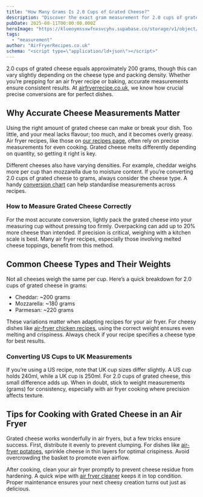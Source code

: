 ```yaml
---
title: "How Many Grams Is 2.0 Cups of Grated Cheese?"
description: "Discover the exact gram measurement for 2.0 cups of grated cheese—perfect for air fryer recipes and precise cooking conversions."
pubDate: 2025-08-11T00:00:00.000Z
heroImage: "https://klueoymssxwfnxsvcyhv.supabase.co/storage/v1/object/public/md/how-many-grams-is-2-cups-grated-cheese-6b0fcee8.webp"
tags:
  - "measurement"
author: "AirFryerRecipes.co.uk"
schema: "<script type=\"application/ld+json\"></script>"
---
```


<p>2.0 cups of grated cheese equals approximately 200 grams, though this can vary slightly depending on the cheese type and packing density. Whether you’re prepping for an air fryer recipe or baking, accurate measurements ensure consistent results. At <a href=https://www.airfryerrecipe.co.uk>airfryerrecipe.co.uk</a>, we know how crucial precise conversions are for perfect dishes.</p>  

<h2>Why Accurate Cheese Measurements Matter</h2>  
<p>Using the right amount of grated cheese can make or break your dish. Too little, and your meal lacks flavour; too much, and it becomes overly greasy. Air fryer recipes, like those on <a href=https://www.airfryerrecipe.co.uk/recipes>our recipes page</a>, often rely on precise measurements for even cooking. Grated cheese melts differently depending on quantity, so getting it right is key.</p>  

<p>Different cheeses also have varying densities. For example, cheddar weighs more per cup than mozzarella due to moisture content. If you’re converting 2.0 cups of grated cheese to grams, always consider the cheese type. A handy <a href=https://www.airfryerrecipe.co.uk/air-fryer-conversion-chart>conversion chart</a> can help standardise measurements across recipes.</p>  

<h3>How to Measure Grated Cheese Correctly</h3>  
<p>For the most accurate conversion, lightly pack the grated cheese into your measuring cup without pressing too firmly. Overpacking can add up to 20% more cheese than intended. If precision is critical, weighing with a kitchen scale is best. Many air fryer recipes, especially those involving melted cheese toppings, benefit from this method.</p>  

<h2>Common Cheese Types and Their Weights</h2>  
<p>Not all cheeses weigh the same per cup. Here’s a quick breakdown for 2.0 cups of grated cheese in grams:</p>  
<ul>  
<li>Cheddar: ~200 grams</li>  
<li>Mozzarella: ~180 grams</li>  
<li>Parmesan: ~220 grams</li>  
</ul>  

<p>These variations matter when adapting recipes for your air fryer. For cheesy dishes like <a href=https://www.airfryerrecipe.co.uk/recipe-category/chicken>air-fryer chicken recipes</a>, using the correct weight ensures even melting and crispiness. Always check if your recipe specifies a cheese type for best results.</p>  

<h3>Converting US Cups to UK Measurements</h3>  
<p>If you’re using a US recipe, note that UK cup sizes differ slightly. A US cup holds 240ml, while a UK cup is 250ml. For 2.0 cups of grated cheese, this small difference adds up. When in doubt, stick to weight measurements (grams) for consistency, especially with air fryer cooking where precision affects texture.</p>  

<h2>Tips for Cooking with Grated Cheese in an Air Fryer</h2>  
<p>Grated cheese works wonderfully in air fryers, but a few tricks ensure success. First, distribute it evenly to prevent clumping. For dishes like <a href=https://www.airfryerrecipe.co.uk/recipe-category/potatoes>air-fryer potatoes</a>, sprinkle cheese in thin layers for optimal crispiness. Avoid overcrowding the basket to promote even airflow.</p>  

<p>After cooking, clean your air fryer promptly to prevent cheese residue from hardening. A quick wipe with <a href=https://www.airfryerrecipe.co.uk/air-fryer-cleaner>air fryer cleaner</a> keeps it in top condition. Proper maintenance ensures your next cheesy creation turns out just as delicious.</p>